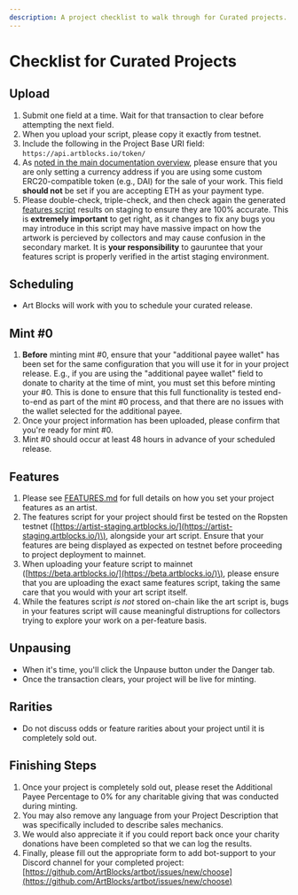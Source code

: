```yaml
---
description: A project checklist to walk through for Curated projects.
---
```


# Checklist for Curated Projects

## Upload

1. Submit one field at a time. Wait for that transaction to clear before attempting the next field.
2. When you upload your script, please copy it exactly from testnet.
3. Include the following in the Project Base URI field: `https://api.artblocks.io/token/`
4. As [noted in the main documentation overview](https://github.com/ArtBlocks/artblocks-docs/blob/main/README.md#token), please ensure that you are only setting a currency address if you are using some custom ERC20-compatible token \(e.g., DAI\) for the sale of your work. This field **should not** be set if you are accepting ETH as your payment type.
5. Please double-check, triple-check, and then check again the generated [features script](https://github.com/ArtBlocks/artblocks-docs/blob/main/FEATURES.md) results on staging to ensure they are 100% accurate. This is **extremely important** to get right, as it changes to fix any bugs you may introduce in this script may have massive impact on how the artwork is percieved by collectors and may cause confusion in the secondary market. It is **your responsibility** to gauruntee that your features script is properly verified in the artist staging environment.

## Scheduling

* Art Blocks will work with you to schedule your curated release.

## Mint \#0

1. **Before** minting mint \#0, ensure that your "additional payee wallet" has been set for the same configuration that you will use it for in your project release. E.g., if you are using the "additional payee wallet" field to donate to charity at the time of mint, you must set this before minting your \#0. This is done to ensure that this full functionality is tested end-to-end as part of the mint \#0 process, and that there are no issues with the wallet selected for the additional payee.
2. Once your project information has been uploaded, please confirm that you're ready for mint \#0.
3. Mint \#0 should occur at least 48 hours in advance of your scheduled release.

## Features

1. Please see [FEATURES.md](https://github.com/ArtBlocks/artblocks-docs/blob/main/FEATURES.md) for full details on how you set your project features as an artist.
2. The features script for your project should first be tested on the Ropsten testnet \([https://artist-staging.artblocks.io/](https://artist-staging.artblocks.io/)\), alongside your art script. Ensure that your features are being displayed as expected on testnet before proceeding to project deployment to mainnet.
3. When uploading your feature script to mainnet \([https://beta.artblocks.io/](https://beta.artblocks.io/)\), please ensure that you are uploading the exact same features script, taking the same care that you would with your art script itself. 
4. While the features script _is not_ stored on-chain like the art script is, bugs in your features script will cause meaningful distruptions for collectors trying to explore your work on a per-feature basis.

## Unpausing

* When it's time, you'll click the Unpause button under the Danger tab.
* Once the transaction clears, your project will be live for minting.

## Rarities

* Do not discuss odds or feature rarities about your project until it is completely sold out.

## Finishing Steps

1. Once your project is completely sold out, please reset the Additional Payee Percentage to 0% for any charitable giving that was conducted during minting.
2. You may also remove any language from your Project Description that was specifically included to describe sales mechanics.
3. We would also appreciate it if you could report back once your charity donations have been completed so that we can log the results.
4. Finally, please fill out the appropriate form to add bot-support to your Discord channel for your completed project: [https://github.com/ArtBlocks/artbot/issues/new/choose](https://github.com/ArtBlocks/artbot/issues/new/choose)

